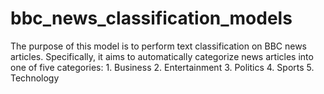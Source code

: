 # bbc_news_classification_models
The purpose of this model is to perform text classification on BBC news articles.  Specifically, it aims to automatically categorize news articles into one of five categories:  1. Business 2. Entertainment 3. Politics 4. Sports 5. Technology
